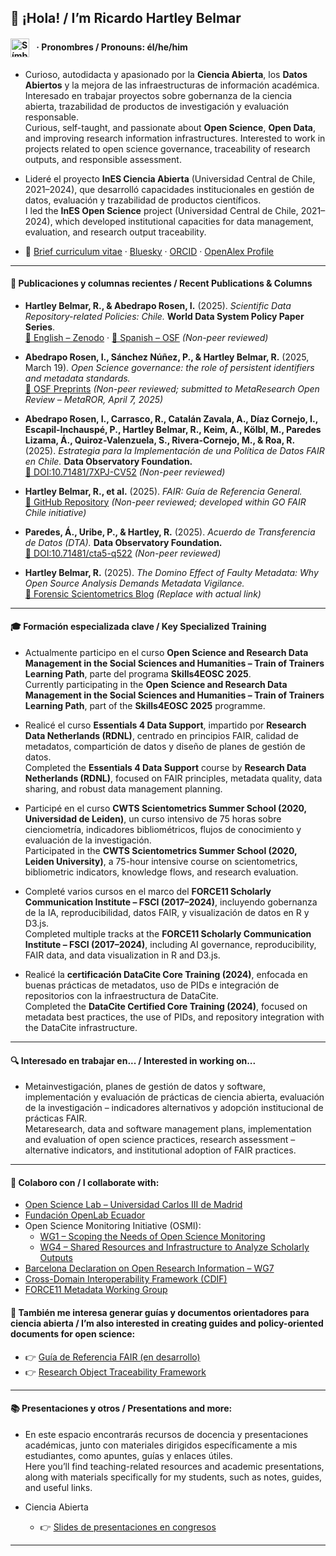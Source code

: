 ## 👋 ¡Hola! / I’m Ricardo Hartley Belmar 
#### <h4><img src="https://upload.wikimedia.org/wikipedia/commons/9/91/Neurodiversity_Symbol.svg" alt="Símbolo de neurodiversidad" width="30" style="vertical-align: middle; margin-right: 8px;" /> · Pronombres / Pronouns: él/he/him</h4>

- Curioso, autodidacta y apasionado por la **Ciencia Abierta**, los **Datos Abiertos** y la mejora de las infraestructuras de información académica. Interesado en trabajar proyectos sobre gobernanza de la ciencia abierta, trazabilidad de productos de investigación y evaluación responsable.  
  Curious, self-taught, and passionate about **Open Science**, **Open Data**, and improving research information infrastructures. Interested to work in projects related to open science governance, traceability of research outputs, and responsible assessment.

- Lideré el proyecto **InES Ciencia Abierta** (Universidad Central de Chile, 2021–2024), que desarrolló capacidades institucionales en gestión de datos, evaluación y trazabilidad de productos científicos.  
  I led the **InES Open Science** project (Universidad Central de Chile, 2021–2024), which developed institutional capacities for data management, evaluation, and research output traceability.

- 📄 [Brief curriculum vitae](https://docs.google.com/document/d/1S3UwXP_em17aMeoEodq1xexQ-PgyJBeP9n3v2gxIx3g/edit?usp=sharing) · [Bluesky](https://bsky.app/profile/ricardohartley.bsky.social) · [ORCID](https://orcid.org/0000-0002-2544-587X) · [OpenAlex Profile](https://openalex.org/A5077204313)

---

#### 📝 Publicaciones y columnas recientes / Recent Publications & Columns

- **Hartley Belmar, R., & Abedrapo Rosen, I.** (2025). *Scientific Data Repository-related Policies: Chile.* **World Data System Policy Paper Series**.  
  [📄 English – Zenodo](https://doi.org/10.5281/zenodo.15650922) · [📄 Spanish – OSF](https://doi.org/10.31219/osf.io/9h564_v3) *(Non-peer reviewed)*

- **Abedrapo Rosen, I., Sánchez Núñez, P., & Hartley Belmar, R.** (2025, March 19). *Open Science governance: the role of persistent identifiers and metadata standards.*  
  [📄 OSF Preprints](https://doi.org/10.31219/osf.io/9h564_v3) *(Non-peer reviewed; submitted to MetaResearch Open Review – MetaROR, April 7, 2025)*

- **Abedrapo Rosen, I., Carrasco, R., Catalán Zavala, A., Díaz Cornejo, I., Escapil-Inchauspé, P., Hartley Belmar, R., Keim, A., Kölbl, M., Paredes Lizama, Á., Quiroz-Valenzuela, S., Rivera-Cornejo, M., & Roa, R.** (2025). *Estrategia para la Implementación de una Política de Datos FAIR en Chile.* **Data Observatory Foundation.**  
  [📄 DOI:10.71481/7XPJ-CV52](https://doi.org/10.71481/7XPJ-CV52) *(Non-peer reviewed)*

- **Hartley Belmar, R., et al.** (2025). *FAIR: Guía de Referencia General.*  
  [📘 GitHub Repository](https://github.com/ricnadamas/docs/blob/main/FAIR/GuiaReferencia.md) *(Non-peer reviewed; developed within GO FAIR Chile initiative)*

- **Paredes, Á., Uribe, P., & Hartley, R.** (2025). *Acuerdo de Transferencia de Datos (DTA).* **Data Observatory Foundation.**  
  [📄 DOI:10.71481/cta5-q522](https://doi.org/10.71481/cta5-q522) *(Non-peer reviewed)*

- **Hartley Belmar, R.** (2025). *The Domino Effect of Faulty Metadata: Why Open Source Analysis Demands Metadata Vigilance.*  
  [📝 Forensic Scientometrics Blog](https://fosci.substack.com/p/the-domino-effect-of-faulty-metadata) *(Replace with actual link)*

---

#### 🎓 Formación especializada clave / Key Specialized Training

- Actualmente participo en el curso **Open Science and Research Data Management in the Social Sciences and Humanities – Train of Trainers Learning Path**, parte del programa **Skills4EOSC 2025**.  
  Currently participating in the **Open Science and Research Data Management in the Social Sciences and Humanities – Train of Trainers Learning Path**, part of the **Skills4EOSC 2025** programme.

- Realicé el curso **Essentials 4 Data Support**, impartido por **Research Data Netherlands (RDNL)**, centrado en principios FAIR, calidad de metadatos, compartición de datos y diseño de planes de gestión de datos.  
  Completed the **Essentials 4 Data Support** course by **Research Data Netherlands (RDNL)**, focused on FAIR principles, metadata quality, data sharing, and robust data management planning.  

- Participé en el curso **CWTS Scientometrics Summer School (2020, Universidad de Leiden)**, un curso intensivo de 75 horas sobre cienciometría, indicadores bibliométricos, flujos de conocimiento y evaluación de la investigación.  
  Participated in the **CWTS Scientometrics Summer School (2020, Leiden University)**, a 75-hour intensive course on scientometrics, bibliometric indicators, knowledge flows, and research evaluation.

- Completé varios cursos en el marco del **FORCE11 Scholarly Communication Institute – FSCI (2017–2024)**, incluyendo gobernanza de la IA, reproducibilidad, datos FAIR, y visualización de datos en R y D3.js.  
  Completed multiple tracks at the **FORCE11 Scholarly Communication Institute – FSCI (2017–2024)**, including AI governance, reproducibility, FAIR data, and data visualization in R and D3.js.

- Realicé la **certificación DataCite Core Training (2024)**, enfocada en buenas prácticas de metadatos, uso de PIDs e integración de repositorios con la infraestructura de DataCite.  
  Completed the **DataCite Certified Core Training (2024)**, focused on metadata best practices, the use of PIDs, and repository integration with the DataCite infrastructure.

---

#### 🔍 Interesado en trabajar en... / Interested in working on...

- Metainvestigación, planes de gestión de datos y software, implementación y evaluación de prácticas de ciencia abierta, evaluación de la investigación – indicadores alternativos y adopción institucional de prácticas FAIR.  
  Metaresearch, data and software management plans, implementation and evaluation of open science practices, research assessment – alternative indicators, and institutional adoption of FAIR practices.

---

#### 🔭 Colaboro con / I collaborate with:  

  - [Open Science Lab – Universidad Carlos III de Madrid](https://opensciencelab.uc3m.es)  
  - [Fundación OpenLab Ecuador](https://openlab.ec)  
  - Open Science Monitoring Initiative (OSMI):  
    - [WG1 – Scoping the Needs of Open Science Monitoring](https://open-science-monitoring.org/working-groups/wg1-scoping-the-needs-of-open-science-monitoring/)  
    - [WG4 – Shared Resources and Infrastructure to Analyze Scholarly Outputs](https://open-science-monitoring.org/working-groups/wg4-shared-resources-and-infrastructure-to-analyze-scholarly-outputs/)  
  - [Barcelona Declaration on Open Research Information – WG7](https://barcelona-declaration.org)
  - [Cross-Domain Interoperability Framework (CDIF)](https://worldfair-project.eu/cdif/)  
  - [FORCE11 Metadata Working Group](https://force11.org)

#### 🧾 También me interesa generar guías y documentos orientadores para ciencia abierta / I’m also interested in creating guides and policy-oriented documents for open science:

- 👉 [Guía de Referencia FAIR (en desarrollo)](https://github.com/ricnadamas/docs/blob/main/FAIR/GuiaReferencia.md)  
- 👉 [Research Object Traceability Framework](https://github.com/ricnadamas/docs/blob/main/OpenScience/traceabilityda.md)

---

#### 📚 Presentaciones y otros / Presentations and more:

- En este espacio encontrarás recursos de docencia y presentaciones académicas, junto con materiales dirigidos específicamente a mis estudiantes, como apuntes, guías y enlaces útiles.  
  Here you’ll find teaching-related resources and academic presentations, along with materials specifically for my students, such as notes, guides, and useful links.

- Ciencia Abierta
  - 👉 [Slides de presentaciones en congresos](https://osf.io/cdv93/files/osfstorage?view_only=)  

 
---
